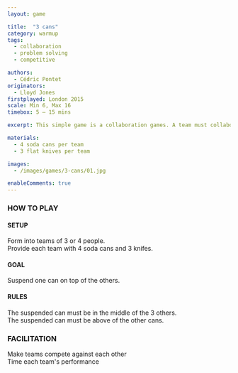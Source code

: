 ```yaml
---
layout: game

title:  "3 cans"
category: warmup
tags:
  - collaboration
  - problem solving
  - competitive

authors: 
  - Cédric Pontet
originators: 
  - Lloyd Jones
firstplayed: London 2015
scale: Min 6, Max 16
timebox: 5 – 15 mins

excerpt: This simple game is a collaboration games. A team must collaborate to solve a physical enigma.

materials:
  - 4 soda cans per team
  - 3 flat knives per team

images:
  - /images/games/3-cans/01.jpg

enableComments: true
---
```


### HOW TO PLAY
#### SETUP
Form into teams of 3 or 4 people.  
Provide each team with 4 soda cans and 3 knifes.  

#### GOAL
Suspend one can on top of the others.  

#### RULES
The suspended can must be in the middle of the 3 others.   
The suspended can must be above of the other cans.   

### FACILITATION

Make teams compete against each other  
Time each team's performance  